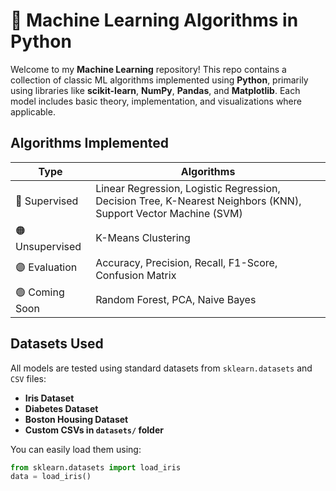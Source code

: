 # 🧠 Machine Learning Algorithms in Python

Welcome to my **Machine Learning** repository! This repo contains a collection of classic ML algorithms implemented using **Python**, primarily using libraries like **scikit-learn**, **NumPy**, **Pandas**, and **Matplotlib**. Each model includes basic theory, implementation, and visualizations where applicable.

## Algorithms Implemented

| Type              | Algorithms                         |
|-------------------|------------------------------------|
| 🔵 Supervised     | Linear Regression, Logistic Regression, Decision Tree, K-Nearest Neighbors (KNN), Support Vector Machine (SVM) |
| 🟠 Unsupervised   | K-Means Clustering                 |
| 🟣 Evaluation     | Accuracy, Precision, Recall, F1-Score, Confusion Matrix |
| 🟢 Coming Soon    | Random Forest, PCA, Naive Bayes    |


##  Datasets Used

All models are tested using standard datasets from `sklearn.datasets` and `CSV` files:

- **Iris Dataset**
- **Diabetes Dataset**
- **Boston Housing Dataset**
- **Custom CSVs in `datasets/` folder**

You can easily load them using:

```python
from sklearn.datasets import load_iris
data = load_iris()


